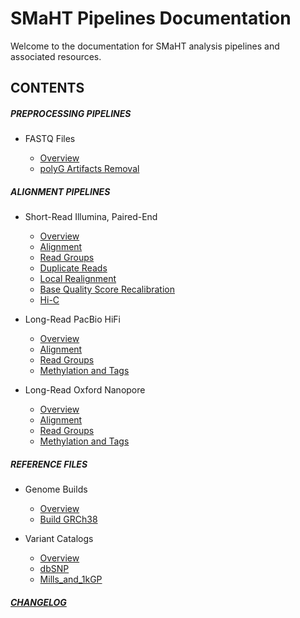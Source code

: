# SMaHT Pipelines Documentation

Welcome to the documentation for SMaHT analysis pipelines and associated resources.

## CONTENTS

##### PREPROCESSING PIPELINES

- FASTQ Files

    - [Overview](/DOCS/PREPROCESSING/FASTQ_Files/0_Overview.md)
    - [polyG Artifacts Removal](/DOCS/PREPROCESSING/FASTQ_Files/1_polyG_Artifacts_Removal.md)

##### ALIGNMENT PIPELINES

- Short-Read Illumina, Paired-End

    - [Overview](/DOCS/ALIGNMENT/Short-Read_Illumina_Paired-End/0_Overview.md)
    - [Alignment](/DOCS/ALIGNMENT/Short-Read_Illumina_Paired-End/1_Alignment.md)
    - [Read Groups](/DOCS/ALIGNMENT/Short-Read_Illumina_Paired-End/2_Read_Groups.md)
    - [Duplicate Reads](/DOCS/ALIGNMENT/Short-Read_Illumina_Paired-End/3_Duplicate_Reads.md)
    - [Local Realignment](/DOCS/ALIGNMENT/Short-Read_Illumina_Paired-End/4_Local_Realignment.md)
    - [Base Quality Score Recalibration](/DOCS/ALIGNMENT/Short-Read_Illumina_Paired-End/5_Base_Quality_Score_Recalibration.md)
    - [Hi-C](/DOCS/ALIGNMENT/Short-Read_Illumina_Paired-End/6_Hi-C.md)

- Long-Read PacBio HiFi

    - [Overview](/DOCS/ALIGNMENT/Long-Read_PacBio_HiFi/0_Overview.md)
    - [Alignment](/DOCS/ALIGNMENT/Long-Read_PacBio_HiFi/1_Alignment.md)
    - [Read Groups](/DOCS/ALIGNMENT/Long-Read_PacBio_HiFi/2_Read_Groups.md)
    - [Methylation and Tags](/DOCS/ALIGNMENT/Long-Read_PacBio_HiFi/3_Methylation_and_Tags.md)

- Long-Read Oxford Nanopore

    - [Overview](/DOCS/ALIGNMENT/Long-Read_Oxford_Nanopore/0_Overview.md)
    - [Alignment](/DOCS/ALIGNMENT/Long-Read_Oxford_Nanopore/1_Alignment.md)
    - [Read Groups](/DOCS/ALIGNMENT/Long-Read_Oxford_Nanopore/2_Read_Groups.md)
    - [Methylation and Tags](/DOCS/ALIGNMENT/Long-Read_Oxford_Nanopore/3_Methylation_and_Tags.md)

##### REFERENCE FILES

- Genome Builds

    - [Overview](/DOCS/REFERENCE_FILES/Genome_Builds/0_Overview.md)
    - [Build GRCh38](/DOCS/REFERENCE_FILES/Genome_Builds/1_Build_GRCh38.md)

- Variant Catalogs

    - [Overview](/DOCS/REFERENCE_FILES/Variant_Catalogs/0_Overview.md)
    - [dbSNP](/DOCS/REFERENCE_FILES/Variant_Catalogs/1_dbSNP.md)
    - [Mills_and_1kGP](/DOCS/REFERENCE_FILES/Variant_Catalogs/2_Mills_and_1kGP.md)

##### [CHANGELOG](releases.md)